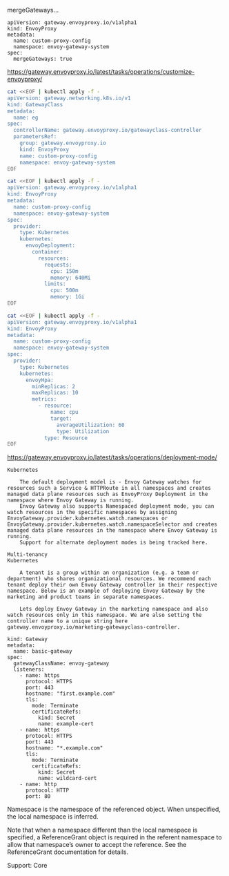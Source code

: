 
mergeGateways...

```
apiVersion: gateway.envoyproxy.io/v1alpha1
kind: EnvoyProxy
metadata:
  name: custom-proxy-config
  namespace: envoy-gateway-system
spec:
  mergeGateways: true
```

https://gateway.envoyproxy.io/latest/tasks/operations/customize-envoyproxy/

```sh
cat <<EOF | kubectl apply -f -
apiVersion: gateway.networking.k8s.io/v1
kind: GatewayClass
metadata:
  name: eg
spec:
  controllerName: gateway.envoyproxy.io/gatewayclass-controller
  parametersRef:
    group: gateway.envoyproxy.io
    kind: EnvoyProxy
    name: custom-proxy-config
    namespace: envoy-gateway-system
EOF

cat <<EOF | kubectl apply -f -
apiVersion: gateway.envoyproxy.io/v1alpha1
kind: EnvoyProxy
metadata:
  name: custom-proxy-config
  namespace: envoy-gateway-system
spec:
  provider:
    type: Kubernetes
    kubernetes:
      envoyDeployment:
        container:
          resources:
            requests:
              cpu: 150m
              memory: 640Mi
            limits:
              cpu: 500m
              memory: 1Gi
EOF

cat <<EOF | kubectl apply -f -
apiVersion: gateway.envoyproxy.io/v1alpha1
kind: EnvoyProxy
metadata:
  name: custom-proxy-config
  namespace: envoy-gateway-system
spec:
  provider:
    type: Kubernetes
    kubernetes:
      envoyHpa:
        minReplicas: 2
        maxReplicas: 10
        metrics:
          - resource:
              name: cpu
              target:
                averageUtilization: 60
                type: Utilization
            type: Resource
EOF

```

https://gateway.envoyproxy.io/latest/tasks/operations/deployment-mode/

```
Kubernetes

    The default deployment model is - Envoy Gateway watches for resources such a Service & HTTPRoute in all namespaces and creates managed data plane resources such as EnvoyProxy Deployment in the namespace where Envoy Gateway is running.
    Envoy Gateway also supports Namespaced deployment mode, you can watch resources in the specific namespaces by assigning EnvoyGateway.provider.kubernetes.watch.namespaces or EnvoyGateway.provider.kubernetes.watch.namespaceSelector and creates managed data plane resources in the namespace where Envoy Gateway is running.
    Support for alternate deployment modes is being tracked here.

Multi-tenancy
Kubernetes

    A tenant is a group within an organization (e.g. a team or department) who shares organizational resources. We recommend each tenant deploy their own Envoy Gateway controller in their respective namespace. Below is an example of deploying Envoy Gateway by the marketing and product teams in separate namespaces.

    Lets deploy Envoy Gateway in the marketing namespace and also watch resources only in this namespace. We are also setting the controller name to a unique string here gateway.envoyproxy.io/marketing-gatewayclass-controller.
```


```apiVersion: gateway.networking.k8s.io/v1
kind: Gateway
metadata:
  name: basic-gateway
spec:
  gatewayClassName: envoy-gateway
  listeners:
    - name: https
      protocol: HTTPS
      port: 443
      hostname: "first.example.com"
      tls:
        mode: Terminate
        certificateRefs:
          kind: Secret
          name: example-cert
    - name: https
      protocol: HTTPS
      port: 443
      hostname: "*.example.com"
      tls:
        mode: Terminate
        certificateRefs:
          kind: Secret
          name: wildcard-cert
    - name: http
      protocol: HTTP
      port: 80
```


Namespace is the namespace of the referenced object. When unspecified, the local namespace is inferred.

Note that when a namespace different than the local namespace is specified, a ReferenceGrant object is required in the referent namespace to allow that namespace’s owner to accept the reference. See the ReferenceGrant documentation for details.

Support: Core
